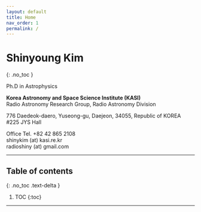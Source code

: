 ```yaml
---
layout: default
title: Home
nav_order: 1
permalink: /
---
```


# Shinyoung Kim
{: .no_toc }

Ph.D in Astrophysics

**Korea Astronomy and Space Science Institute (KASI)**  
Radio Astronomy Research Group, Radio Astronomy Division

776 Daedeok-daero, Yuseong-gu, Daejeon, 34055, Republic of KOREA  
\#225 JYS Hall

Office Tel. +82 42 865 2108  
shinykim (at) kasi.re.kr  
radioshiny (at) gmail.com

----

## Table of contents
{: .no_toc .text-delta }

1. TOC
{:toc}

----
